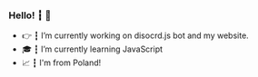 ### Hello! ┇ 👋


- 👉 ┇ I’m currently working on disocrd.js bot and my website.
- 🎓 ┇ I’m currently learning JavaScript
- 📈 ┇ I'm from Poland!
